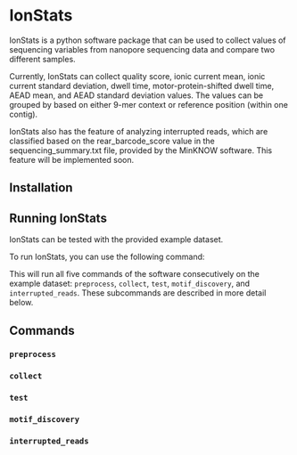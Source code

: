 # IonStats

IonStats is a python software package that can be used to collect values of sequencing variables from nanopore sequencing data and compare two different samples.

Currently, IonStats can collect quality score, ionic current mean, ionic current standard deviation, dwell time, motor-protein-shifted dwell time, AEAD mean, and AEAD standard deviation values. The values can be grouped by based on either 9-mer context or reference position (within one contig).

IonStats also has the feature of analyzing interrupted reads, which are classified based on the rear_barcode_score value in the sequencing_summary.txt file, provided by the MinKNOW software. This feature will be implemented soon.

## Installation

## Running IonStats

IonStats can be tested with the provided example dataset.

To run IonStats, you can use the following command:



This will run all five commands of the software consecutively on the example dataset: `preprocess`, `collect`, `test`, `motif_discovery`, and `interrupted_reads`. These subcommands are described in more detail below.

## Commands

### `preprocess`

### `collect`

### `test`

### `motif_discovery`

### `interrupted_reads`